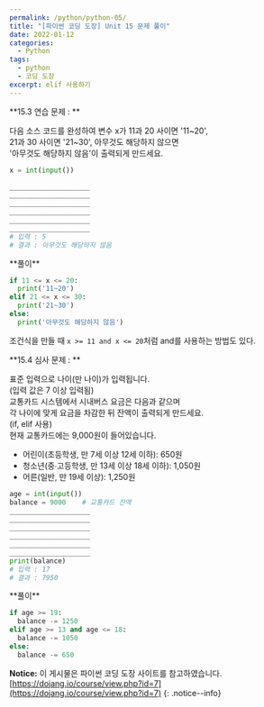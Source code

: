 ```yaml
---
permalink: /python/python-05/
title: "[파이썬 코딩 도장] Unit 15 문제 풀이"
date: 2022-01-12
categories:
  - Python
tags:
  - python
  - 코딩 도장
excerpt: elif 사용하기
---
```


<div class="notice--success" markdown="1">
**15.3 연습 문제 : **

다음 소스 코드를 완성하여 변수 x가 11과 20 사이면 '11~20',<br>
21과 30 사이면 '21~30', 아무것도 해당하지 않으면<br>
'아무것도 해당하지 않음'이 출력되게 만드세요.

```python
x = int(input())

____________________
____________________
____________________
____________________
____________________
____________________
# 입력 : 5
# 결과 : 아무것도 해당하지 않음

```
</div>

<div class="notice" markdown="1">
**풀이**

```python
if 11 <= x <= 20:
  print('11~20')
elif 21 <= x <= 30:
  print('21~30')
else:
  print('아무것도 해당하지 않음')
```
조건식을 만들 때 `x >= 11 and x <= 20`처럼 and를 사용하는 방법도 있다.
</div>

<div class="notice--success" markdown="1">
**15.4 심사 문제 : **

표준 입력으로 나이(만 나이)가 입력됩니다.<br>
(입력 값은 7 이상 입력됨)<br>
교통카드 시스템에서 시내버스 요금은 다음과 같으며<br>
각 나이에 맞게 요금을 차감한 뒤 잔액이 출력되게 만드세요.<br>
(if, elif 사용)<br>
현재 교통카드에는 9,000원이 들어있습니다.
- 어린이(초등학생, 만 7세 이상 12세 이하): 650원
- 청소년(중∙고등학생, 만 13세 이상 18세 이하): 1,050원
- 어른(일반, 만 19세 이상): 1,250원

```python
age = int(input())
balance = 9000    # 교통카드 잔액
____________________
____________________
____________________
____________________
____________________
____________________
print(balance)
# 입력 : 17
# 결과 : 7950
```
</div>

<div class="notice" markdown="1">
**풀이**

```python
if age >= 19:
  balance -= 1250
elif age >= 13 and age <= 18:
  balance -= 1050
else:
  balance -= 650
```
</div>

**Notice:** 이 게시물은 파이썬 코딩 도장 사이트를 참고하였습니다.
[https://dojang.io/course/view.php?id=7](https://dojang.io/course/view.php?id=7)
{: .notice--info}